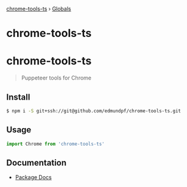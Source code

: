 [chrome-tools-ts](README.md) › [Globals](globals.md)

# chrome-tools-ts

# chrome-tools-ts

> Puppeteer tools for Chrome

## Install

```bash
$ npm i -S git+ssh://git@github.com/edmundpf/chrome-tools-ts.git
```

## Usage

```javascript
import Chrome from 'chrome-tools-ts'
```

## Documentation

- [Package Docs](docs/globals.md)
